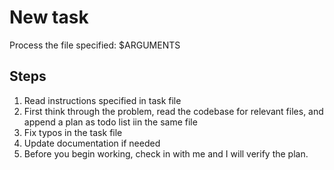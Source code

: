 # New task

Process the file specified: $ARGUMENTS

## Steps
1. Read instructions specified in task file
2. First think through the problem, read the codebase for relevant files, and append
a plan as todo list iin the same file
3. Fix typos in the task file
4. Update documentation if needed
5. Before you begin working, check in with me and I will verify the plan.